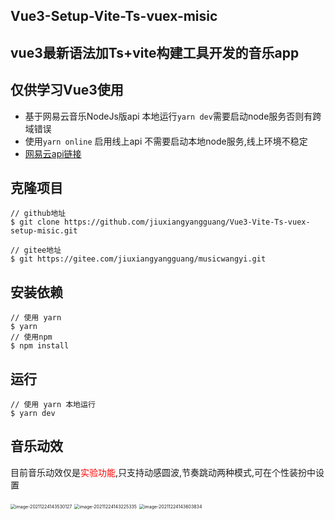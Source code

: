 ## **Vue3-Setup-Vite-Ts-vuex-misic**

## vue3最新语法加Ts+vite构建工具开发的音乐app



## 仅供学习Vue3使用

- 基于网易云音乐NodeJs版api 本地运行`yarn dev`需要启动node服务否则有跨域错误 
- 使用`yarn online`  启用线上api 不需要启动本地node服务,线上环境不稳定
- [网易云api链接]( https://github.com/Binaryify/NeteaseCloudMusicApi )



## 克隆项目

```shell
// github地址
$ git clone https://github.com/jiuxiangyangguang/Vue3-Vite-Ts-vuex-setup-misic.git

// gitee地址
$ git https://gitee.com/jiuxiangyangguang/musicwangyi.git
```



## 安装依赖

```shell
// 使用 yarn
$ yarn 
// 使用npm 
$ npm install
```



## 运行

```shell
// 使用 yarn 本地运行
$ yarn dev  
```



## 音乐动效

目前音乐动效仅是<font color='red'>实验功能</font>,只支持动感圆波,节奏跳动两种模式,可在个性装扮中设置

<img src="https://s2.loli.net/2021/12/24/yEU7MP5nBdTacSs.png" alt="image-20211224143530127" style="zoom:50%;" />

<img src="https://s2.loli.net/2021/12/24/raWQENqfinmsSAc.png" alt="image-20211224143225335" style="zoom: 50%;" />

<img src="C:\Users\liangweicai\AppData\Roaming\Typora\typora-user-images\image-20211224143603834.png" alt="image-20211224143603834" style="zoom:50%;" />
